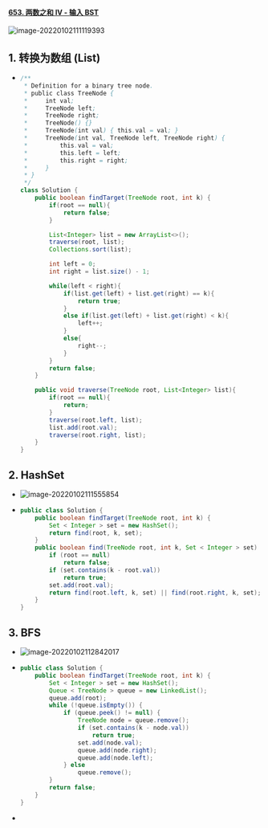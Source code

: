 #### [653. 两数之和 IV - 输入 BST](https://leetcode-cn.com/problems/two-sum-iv-input-is-a-bst/)

![image-20220102111119393](https://raw.githubusercontent.com/TWDH/Leetcode-From-Zero/pictures/img/image-20220102111119393.png)

## 1. 转换为数组 (List)

- ```java
  /**
   * Definition for a binary tree node.
   * public class TreeNode {
   *     int val;
   *     TreeNode left;
   *     TreeNode right;
   *     TreeNode() {}
   *     TreeNode(int val) { this.val = val; }
   *     TreeNode(int val, TreeNode left, TreeNode right) {
   *         this.val = val;
   *         this.left = left;
   *         this.right = right;
   *     }
   * }
   */
  class Solution {
      public boolean findTarget(TreeNode root, int k) {
          if(root == null){
              return false;
          }
  
          List<Integer> list = new ArrayList<>();
          traverse(root, list);
          Collections.sort(list);
  
          int left = 0;
          int right = list.size() - 1;
  
          while(left < right){
              if(list.get(left) + list.get(right) == k){
                  return true;
              }
              else if(list.get(left) + list.get(right) < k){
                  left++;
              }
              else{
                  right--;
              }
          }
          return false;
      }
  
      public void traverse(TreeNode root, List<Integer> list){
          if(root == null){
              return;
          }
          traverse(root.left, list);
          list.add(root.val);
          traverse(root.right, list);
      }
  }
  ```

## 2.  HashSet

- ![image-20220102111555854](https://raw.githubusercontent.com/TWDH/Leetcode-From-Zero/pictures/img/image-20220102111555854.png)

- ```java
  public class Solution {
      public boolean findTarget(TreeNode root, int k) {
          Set < Integer > set = new HashSet();
          return find(root, k, set);
      }
      public boolean find(TreeNode root, int k, Set < Integer > set) {
          if (root == null)
              return false;
          if (set.contains(k - root.val))
              return true;
          set.add(root.val);
          return find(root.left, k, set) || find(root.right, k, set);
      }
  }
  ```

## 3. BFS

- ![image-20220102112842017](https://raw.githubusercontent.com/TWDH/Leetcode-From-Zero/pictures/img/image-20220102112842017.png)

- ```java
  public class Solution {
      public boolean findTarget(TreeNode root, int k) {
          Set < Integer > set = new HashSet();
          Queue < TreeNode > queue = new LinkedList();
          queue.add(root);
          while (!queue.isEmpty()) {
              if (queue.peek() != null) {
                  TreeNode node = queue.remove();
                  if (set.contains(k - node.val))
                      return true;
                  set.add(node.val);
                  queue.add(node.right);
                  queue.add(node.left);
              } else
                  queue.remove();
          }
          return false;
      }
  }
  ```

- 